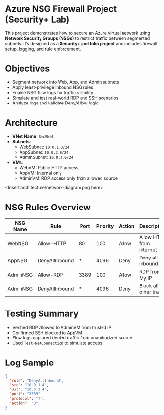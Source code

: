 # Azure NSG Firewall Project (Security+ Lab)

This project demonstrates how to secure an Azure virtual network using **Network Security Groups (NSGs)** to restrict traffic between segmented subnets. It’s designed as a **Security+ portfolio project** and includes firewall setup, logging, and rule enforcement.


# Objectives

- Segment network into Web, App, and Admin subnets
- Apply least-privilege inbound NSG rules
- Enable NSG flow logs for traffic visibility
- Simulate and test real-world RDP and SSH scenarios
- Analyze logs and validate Deny/Allow logic


# Architecture

- **VNet Name**: `SecVNet`
- **Subnets**:
  - WebSubnet: `10.0.1.0/24`
  - AppSubnet: `10.0.2.0/24`
  - AdminSubnet: `10.0.3.0/24`
- **VMs**:
  - WebVM: Public HTTP access
  - AppVM: Internal only
  - AdminVM: RDP access only from allowed source

<Insert architecture/network-diagram.png here>


# NSG Rules Overview

| NSG Name  | Rule            | Port  | Priority | Action | Description              |
|-----------|------------------|--------|----------|--------|--------------------------|
| WebNSG    | Allow-HTTP       | 80     | 100      | Allow  | Allow HTTP from internet |
| AppNSG    | DenyAllInbound   | *      | 4096     | Deny   | Deny all inbound         |
| AdminNSG  | Allow-RDP        | 3389   | 100      | Allow  | RDP from My IP           |
| AdminNSG  | DenyAllInbound   | *      | 4096     | Deny   | Block all other traffic  |


# Testing Summary

- Verified RDP allowed to AdminVM from trusted IP
- Confirmed SSH blocked to AppVM
- Flow logs captured denied traffic from unauthorized source
- Used `Test-NetConnection` to simulate access


# Log Sample

```json
{
  "rule": "DenyAllInbound",
  "src": "10.0.1.4",
  "dst": "10.0.2.4",
  "port": "3389",
  "protocol": "T",
  "action": "D"
}
